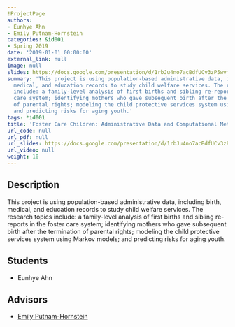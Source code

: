 ```yaml
---
!ProjectPage
authors:
- Eunhye Ahn
- Emily Putnam-Hornstein
categories: &id001
- Spring 2019
date: '2019-01-01 00:00:00'
external_link: null
image: null
slides: https://docs.google.com/presentation/d/1rbJu4no7acBdfUCv3zP5wvjdG04vlhh70eFOCzHomkg/edit?usp=sharing
summary: 'This project is using population-based administrative data, including birth,
  medical, and education records to study child welfare services. The research topics
  include: a family-level analysis of first births and sibling re-reports in the foster
  care system; identifying mothers who gave subsequent birth after the termination
  of parental rights; modeling the child protective services system using Markov models;
  and predicting risks for aging youth.'
tags: *id001
title: 'Foster Care Children: Administrative Data and Computational Methods'
url_code: null
url_pdf: null
url_slides: https://docs.google.com/presentation/d/1rbJu4no7acBdfUCv3zP5wvjdG04vlhh70eFOCzHomkg/edit?usp=sharing
url_video: null
weight: 10
---
```

## Description

This project is using population-based administrative data, including birth, medical, and education records to study child welfare services. The research topics include: a family-level analysis of first births and sibling re-reports in the foster care system; identifying mothers who gave subsequent birth after the termination of parental rights; modeling the child protective services system using Markov models; and predicting risks for aging youth.





## Students

* Eunhye Ahn

## Advisors

* [Emily Putnam-Hornstein](../../../author/emily-putnamhornstein)
